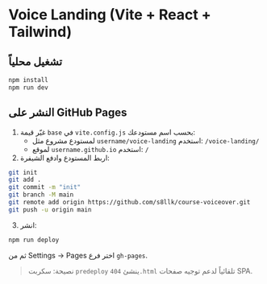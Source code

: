 # Voice Landing (Vite + React + Tailwind)

## تشغيل محلياً
```bash
npm install
npm run dev
```

## النشر على GitHub Pages
1) غيّر قيمة `base` في `vite.config.js` بحسب اسم مستودعك:
   - لمستودع مشروع مثل `username/voice-landing` استخدم: `/voice-landing/`
   - لموقع `username.github.io` استخدم: `/`
2) اربط المستودع وادفع الشيفرة:
```bash
git init
git add .
git commit -m "init"
git branch -M main
git remote add origin https://github.com/s8llk/course-voiceover.git
git push -u origin main

```
3) انشر:
```bash
npm run deploy
```
ثم من Settings → Pages اختر فرع `gh-pages`.  

> نصيحة: سكربت `predeploy` ينشئ `404.html` تلقائياً لدعم توجيه صفحات SPA.
